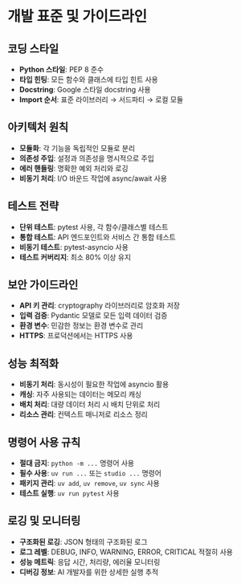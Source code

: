 # 개발 표준 및 가이드라인

## 코딩 스타일
- **Python 스타일**: PEP 8 준수
- **타입 힌팅**: 모든 함수와 클래스에 타입 힌트 사용
- **Docstring**: Google 스타일 docstring 사용
- **Import 순서**: 표준 라이브러리 → 서드파티 → 로컬 모듈

## 아키텍처 원칙
- **모듈화**: 각 기능을 독립적인 모듈로 분리
- **의존성 주입**: 설정과 의존성을 명시적으로 주입
- **에러 핸들링**: 명확한 예외 처리와 로깅
- **비동기 처리**: I/O 바운드 작업에 async/await 사용

## 테스트 전략
- **단위 테스트**: pytest 사용, 각 함수/클래스별 테스트
- **통합 테스트**: API 엔드포인트와 서비스 간 통합 테스트
- **비동기 테스트**: pytest-asyncio 사용
- **테스트 커버리지**: 최소 80% 이상 유지

## 보안 가이드라인
- **API 키 관리**: cryptography 라이브러리로 암호화 저장
- **입력 검증**: Pydantic 모델로 모든 입력 데이터 검증
- **환경 변수**: 민감한 정보는 환경 변수로 관리
- **HTTPS**: 프로덕션에서는 HTTPS 사용

## 성능 최적화
- **비동기 처리**: 동시성이 필요한 작업에 asyncio 활용
- **캐싱**: 자주 사용되는 데이터는 메모리 캐싱
- **배치 처리**: 대량 데이터 처리 시 배치 단위로 처리
- **리소스 관리**: 컨텍스트 매니저로 리소스 정리

## 명령어 사용 규칙
- **절대 금지**: `python -m ...` 명령어 사용
- **필수 사용**: `uv run ...` 또는 `studio ...` 명령어
- **패키지 관리**: `uv add`, `uv remove`, `uv sync` 사용
- **테스트 실행**: `uv run pytest` 사용

## 로깅 및 모니터링
- **구조화된 로깅**: JSON 형태의 구조화된 로그
- **로그 레벨**: DEBUG, INFO, WARNING, ERROR, CRITICAL 적절히 사용
- **성능 메트릭**: 응답 시간, 처리량, 에러율 모니터링
- **디버깅 정보**: AI 개발자를 위한 상세한 실행 추적